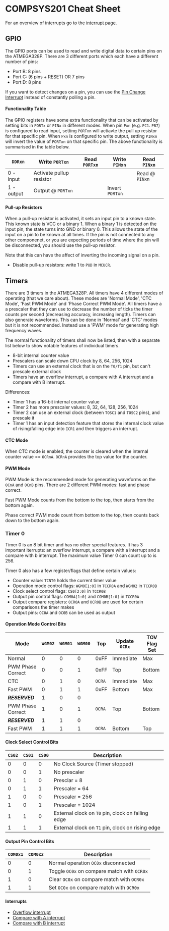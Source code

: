 # COMPSYS201 Cheat Sheet

For an overview of interrupts go to the [interrupt page](interrupts/README.md).

## GPIO
The GPIO ports can be used to read and write digital data to certain pins on the ATMEGA328P. There are 3 different ports which each have a different number of pins:

- Port B: 8 pins
- Port C: (6 pins + RESET) OR 7 pins
- Port D: 8 pins

If you want to detect changes on a pin, you can use the [Pin Change Interrupt](interrupts/README.md#pin-change-interrupt) instead of constantly polling a pin.

#### Functionality Table
The GPIO registers have some extra functionality that can be activated by setting bits in `PORTx` or `PINx` in different modes. When pin `Pxn` (e.g. `PC1`. `PB7`) is configured to read input, setting `PORTxn` will actiavte the pull up resistor for that specific pin. When `Pxn` is configured to write output, setting `PINxn` will invert the value of `PORTxn` on that specific pin. The above functionality is summarised in the table below.


`DDRxn`     | Write `PORTxn`            | Read `PORTxn` | Write `PINxn`     | Read `PINxn`
------------|---------------------------|---------------|-------------------|-------------
0 - input   | Activate pullup resistor  |               |                   | Read @ `PINxn`
1 - output  | Output @ `PORTxn`         |               | Invert `PORTxn`   |    

#### Pull-up Resistors
When a pull-up resistor is activated, it sets an input pin to a known state. This known state is VCC or a binary 1. When a binary 1 is detected on the input pin, the state turns into GND or binary 0. This allows the state of the input on a pin to be known at all times. If the pin is not connected to any other componenet, or you are expecting periods of time where the pin will be disconnected, you should use the pull-up resistor.

Note that this can have the affect of inverting the incoming signal on a pin.

- Disable pull-up resistors: write 1 to `PUD` in `MCUCR`.

## Timers

There are 3 timers in the ATMEGA328P. All timers have 4 different modes of operating (that we care about). These modes are 'Normal Mode', 'CTC Mode', 'Fast PWM Mode' and 'Phase Correct PWM Mode'. All timers have a a prescaler that they can use to decrease the number of ticks the timer counts per second (decreasing accuracy, increasing length). Timers can also generate waveforms. This can be done in 'Normal' and 'CTC' modes but it is not recommended. Instead use a 'PWM' mode for generating high frequency waves.

The normal functionality of timers shall now be listed, then with a separate list below to show notable features of individual timers.

- 8-bit internal counter value
- Prescalers can scale down CPU clock by 8, 64, 256, 1024
- Timers can use an external clock that is on the `T0/T1` pin, but can't prescale external clock
- Timers have an overflow interrupt, a compare with A interrupt and a compare with B interrupt.

Differences:
- Timer 1 has a 16-bit internal counter value
- Timer 2 has more prescaler values: 8, 32, 64, 128, 256, 1024
- Timer 2 can use an external clock (between `TOSC1` and `TOSC2` pins), and prescale it
- Timer 1 has an input detection feature that stores the internal clock value of rising/falling edge into `ICR1` and then triggers an interrupt.

#### CTC Mode
When CTC mode is enabled, the counter is cleared when the internal counter value == `OCRnA`. `OCRnA` provides the top value for the counter.

#### PWM Mode
PWM Mode is the recommended mode for generating waveforms on the `OCnA` and `OCnB` pins. There are 2 different PWM modes: fast and phase correct.

Fast PWM Mode counts from the bottom to the top, then starts from the bottom again.

Phase correct PWM mode count from bottom to the top, then counts back down to the bottom again. 

### Timer 0 
Timer 0 is an 8 bit timer and has no other special features. It has 3 important iterrupts: an overflow interrupt, a compare with a interrupt and a compare with b interrupt. The maximum value Timer 0 can count up to is 256.

Timer 0 also has a few register/flags that define certain values:

- Counter value: `TCNT0` holds the current timer value
- Operation mode control flags: `WGM0[1:0]` in `TCCR0A` and `WGM02` in `TCCR0B`
- Clock select control flags: `CS0[2:0]` in `TCCR0B`
- Output pin control flags: `COM0A[1:0]` and `COM0B[1:0]` in `TCCR0A`
- Output compare registers: `OCR0A` and `OCR0B` are used for certain comparisons the timer makes 
- Output pins: `OC0A` and `OC0B` can be used as output

#### Operation Mode Control Bits

| Mode             | `WGM02` | `WGM01` | `WGM00` | Top   | Update `OCRx` | TOV Flag Set |
|------------------|---------|---------|---------|-------|---------------|--------------|
|Normal            |0 	     |0        |0        |0xFF   |Immediate      |Max           |
|PWM Phase Correct |0 	     |0        |1        |0xFF   |Top            |Bottom        |
|CTC               |0 	     |1        |0        |`OCRA` |Immediate      |Max           |
|Fast PWM          |0 	     |1        |1        |0xFF   |Bottom         |Max           |
|***RESERVED***    |1 	     |0        |0        |       |               |              |
|PWM Phase Correct |1 	     |0        |1        |`OCRA` |Top            |Bottom        |
|***RESERVED***    |1 	     |1        |0        |       |               |              |
|Fast PWM          |1 	     |1        |1        |`OCRA` |Bottom         |Top           |

#### Clock Select Control Bits
| `CS02` | `CS01` | `CS00` | Description |
|--------|--------|--------|-------------|
|0 	     |0 	  |0 	   |No Clock Source (Timer stopped)|
|0 	     |0 	  |1 	   |No prescaler |
|0 	     |1 	  |0 	   |Presclar = 8 |
|0 	     |1 	  |1 	   |Prescaler = 64|
|1 	     |0 	  |0 	   |Prescaler = 256|
|1 	     |0 	  |1 	   |Prescaler = 1024|
|1 	     |1 	  |0 	   |External clock on `T0` pin, clock on falling edge|
|1 	     |1 	  |1 	   |External clock on `T1` pin, clock on rising edge|

#### Output Pin Control Bits
| `COM0x1` | `COM0x2` | Description |
|----------|----------|-------------|
|0         |0         |Normal operation `OC0x` disconnected |
|0         |1         |Toggle `OC0x` on compare match with `OCR0x` |
|1         |0         |Clear  `OC0x` on compare match with `OCR0x` |
|1         |1         |Set `OC0x` on compare match with `OCR0x` |

#### Interrupts

- [Overflow interrupt](interrupts/README.md#timer-overflow-interrupt) 
- [Compare with A interrupt](interrupts/README.md#timer-compare-A-interrupt)
- [Compare with B interrupt](interrupts/README.md#timer-compare-B-interrupt)






